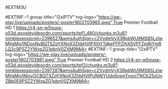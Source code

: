 #EXTM3U

#EXTINF:-1 group-title="l2xIPTV" tvg-logo="https://we-play.live/uploads/posters/-poster1602703965.jpeg",True Premier Football HD 1
https://r4-sn-w5nuxa-o53d.googlevideocdn.com/sports/tpf1_480/chunks.m3u8?nimblesessionid=2396527&wmsAuthSign=c2VydmVyX3RpbWU9MS85LzIwMjIgMjo1NDoxNyBQTSZoYXNoX3ZhbHVlPXlhYTdkeFFPZlhXSVFFZmRiYmRLQ2c9PSZ2YWxpZG1pbnV0ZXM9MjA=
#EXTINF:-1 group-title="l2xIPTV" tvg-logo="https://we-play.live/uploads/posters/-poster1602703981.jpeg",True Premier Football HD 2
https://r4-sn-w5nuxa-o53d.googlevideocdn.com/sports/tpf2/chunks.m3u8?nimblesessionid=2397287&wmsAuthSign=c2VydmVyX3RpbWU9MS85LzIwMjIgMjo1NjoyOCBQTSZoYXNoX3ZhbHVlPUNWYUdqSnpnTnorcTNCb25zUnZBb0E9PSZ2YWxpZG1pbnV0ZXM9MjA=
